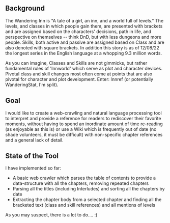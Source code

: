   ## Background
The Wandering Inn is "A tale of a girl, an inn, and a world full of levels." The levels, and classes in which people gain them, are presented with brackets and are 
assigned based on the characters' decisions, path in life, and perspective on themselves -- think DnD, but with less dungeons and more people. Skills, both active and passive are assigned based on Class and are also denoted with square brackets. In addition this story is as of 12/08/22 the longest series in the English language at a whopping 9.3 million words.

As you can imagine, Classes and Skills are not gimmicks, but rather fundamental rules of 'Innworld' which serve as plot and character devices. Pivotal class and skill 
changes most often come at points that are also pivotal for character and plot development. Enter: Innref (or potentially WanderingStat, I'm split).


  ## Goal
I would like to create a web-crawling and natural language processing tool to interpret and provide a reference for readers to rediscover their favorite moments, without 
having to spend an inordinate amount of time re-reading (as enjoyable as this is) or use a Wiki which is frequently out of date (no shade volunteers, it must be difficult) with non-specific chapter references and a general lack of detail.

  ## State of the Tool
I have implemented so far:
- A basic web crawler which parses the table of contents to provide a data-structure with all the chapters, removing repeated chapters
- Parsing all the titles (including Interludes) and sorting all the chapters by date
- Extracting the chapter body from a selected chapter and finding all the bracketed text (class and skill references) and all mentions of levels

As you may suspect, there is a lot to do....   :)

